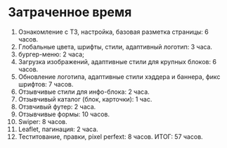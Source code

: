 # Затраченное время

1. Ознакомление с ТЗ, настройка, базовая разметка страницы: 6 часов.
2. Глобальные цвета, шрифты, стили, адаптивный логотип: 3 часa.
3. бургер-меню: 2 часа;
4. Загрузка изображений, адаптивные стили для крупных блоков: 6 часов.
4. Обновление логотипа, адаптивные стили хэддера и баннера, фикс шрифтов: 7 часов.
5. Отзывчивые стили для инфо-блока: 2 часа.
6. Отзывчивый каталог (блок, карточки): 1 час.
7. Отзвчивый футер: 2 часа.
8. Отзывчивые формы: 10 часов.
8. Swiper: 8 часов.
9. Leaflet, пагинация: 2 часа.
10. Теститование, правки, pixel perfext: 8 часов.
ИТОГ: 57 часов.
